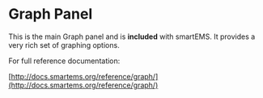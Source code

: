 # Graph Panel

This is the main Graph panel and is **included** with smartEMS. It provides a very rich set of graphing options.

For full reference documentation:

[http://docs.smartems.org/reference/graph/](http://docs.smartems.org/reference/graph/)
